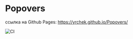 # Popovers

ссылка на Github Pages: <https://yrchek.github.io/Popovers/>

![CI](https://github.com/YrChek/popovers/actions/workflows/web.yml/badge.svg)
